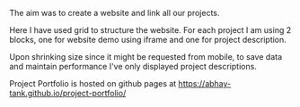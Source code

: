 The aim was to create a website and link all our projects.

Here I have used grid to structure the website. For each project I am using 2 blocks, one for website demo using iframe and one for project description.

Upon shrinking size since it might be requested from mobile, to save data and maintain performance I've only displayed project descriptions.

Project Portfolio is hosted on github pages at https://abhay-tank.github.io/project-portfolio/
